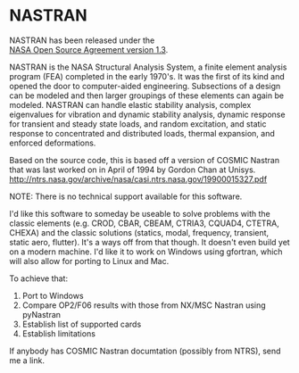# NASTRAN
NASTRAN has been released under the  
[NASA Open Source Agreement version 1.3](https://github.com/nasa/NASTRAN/raw/master/NASA%20Open%20Source%20Agreement-NASTRAN.doc).


NASTRAN is the NASA Structural Analysis System, a finite element analysis program (FEA) completed in the early 1970's. It was the first of its kind and opened the door to computer-aided engineering. Subsections of a design can be modeled and then larger groupings of these elements can again be modeled. NASTRAN can handle elastic stability analysis, complex eigenvalues for vibration and dynamic stability analysis, dynamic response for transient and steady state loads, and random excitation, and static response to concentrated and distributed loads, thermal expansion, and enforced deformations.

Based on the source code, this is based off a version of COSMIC Nastran that was last worked on in April of 1994 by Gordon Chan at Unisys.  http://ntrs.nasa.gov/archive/nasa/casi.ntrs.nasa.gov/19900015327.pdf

NOTE: There is no technical support available for this software.


I'd like this software to someday be useable to solve problems with the classic elements (e.g. CROD, CBAR, CBEAM, CTRIA3, CQUAD4, CTETRA, CHEXA) and the classic solutions (statics, modal, frequency, transient, static aero, flutter).  It's a ways off from that though.  It doesn't even build yet on a modern machine.  I'd like it to work on Windows using gfortran, which will also allow for porting to Linux and Mac.

To achieve that:
  1.  Port to Windows
  2.  Compare OP2/F06 results with those from NX/MSC Nastran using pyNastran
  3.  Establish list of supported cards
  4.  Establish limitations

If anybody has COSMIC Nastran documtation (possibly from NTRS), send me a link.